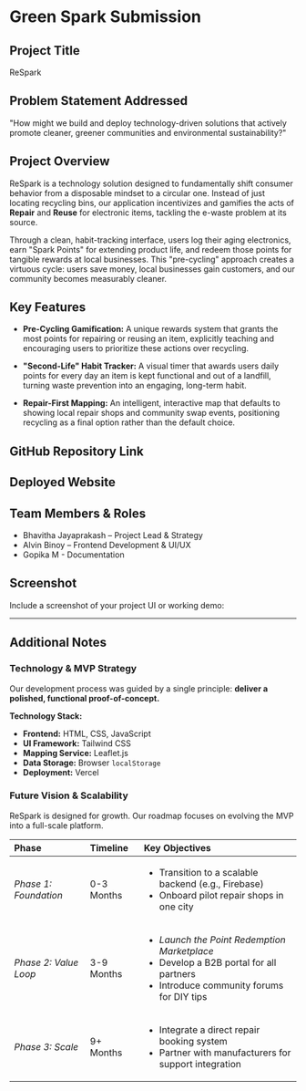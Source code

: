 # Green Spark Submission

## Project Title
ReSpark

## Problem Statement Addressed
"How might we build and deploy technology-driven solutions that actively promote cleaner, greener communities and environmental sustainability?"

## Project Overview
ReSpark is a technology solution designed to fundamentally shift consumer behavior from a disposable mindset to a circular one. Instead of just locating recycling bins, our application incentivizes and gamifies the acts of **Repair** and **Reuse** for electronic items, tackling the e-waste problem at its source.

Through a clean, habit-tracking interface, users log their aging electronics, earn "Spark Points" for extending product life, and redeem those points for tangible rewards at local businesses. This "pre-cycling" approach creates a virtuous cycle: users save money, local businesses gain customers, and our community becomes measurably cleaner.

## Key Features
- **Pre-Cycling Gamification:** A unique rewards system that grants the most points for repairing or reusing an item, explicitly teaching and encouraging users to prioritize these actions over recycling.

- **"Second-Life" Habit Tracker:** A visual timer that awards users daily points for every day an item is kept functional and out of a landfill, turning waste prevention into an engaging, long-term habit.

- **Repair-First Mapping:** An intelligent, interactive map that defaults to showing local repair shops and community swap events, positioning recycling as a final option rather than the default choice.

## GitHub Repository Link
[](https://github.com/bhavitha-jayaprakash/ReSpark)

## Deployed Website
[](https://)

## Team Members & Roles
- Bhavitha Jayaprakash – Project Lead & Strategy
- Alvin Binoy – Frontend Development & UI/UX
- Gopika M - Documentation

## Screenshot
Include a screenshot of your project UI or working demo:

---
## Additional Notes

### Technology & MVP Strategy
Our development process was guided by a single principle: **deliver a polished, functional proof-of-concept.**

**Technology Stack:**
- **Frontend:** HTML, CSS, JavaScript
- **UI Framework:** Tailwind CSS
- **Mapping Service:** Leaflet.js
- **Data Storage:** Browser `localStorage`
- **Deployment:** Vercel

### Future Vision & Scalability
ReSpark is designed for growth. Our roadmap focuses on evolving the MVP into a full-scale platform.

| Phase | Timeline | Key Objectives |
| :--- | :--- | :--- |
| *Phase 1: Foundation* | 0-3 Months | <ul><li>Transition to a scalable backend (e.g., Firebase)</li><li>Onboard pilot repair shops in one city</li></ul> |
| *Phase 2: Value Loop* | 3-9 Months | <ul><li>*Launch the Point Redemption Marketplace*</li><li>Develop a B2B portal for all partners</li><li>Introduce community forums for DIY tips</li></ul> |
| *Phase 3: Scale* | 9+ Months | <ul><li>Integrate a direct repair booking system</li><li>Partner with manufacturers for support integration</li></ul> |
